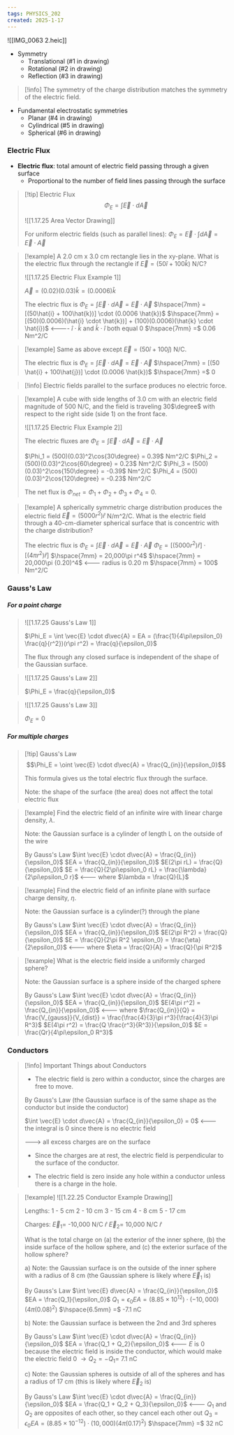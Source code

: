 ```yaml
---
tags: PHYSICS_202
created: 2025-1-17
---
```


![[IMG_0063 2.heic]]

- Symmetry
	- Translational (#1 in drawing)
	- Rotational (#2 in drawing)
	- Reflection (#3 in drawing)

> [!info]
> The symmetry of the charge distribution matches the symmetry of the electric field.

- Fundamental electrostatic symmetries
	- Planar (#4 in drawing)
	- Cylindrical (#5 in drawing)
	- Spherical (#6 in drawing)

### Electric Flux

- **Electric flux**: total amount of electric field passing through a given surface
	- Proportional to the number of field lines passing through the surface

> [!tip] Electric Flux
> $$\Phi_E = \int \vec{E} \cdot d\vec{A}$$
> 
> ![[1.17.25 Area Vector Drawing]]
> 
> For uniform electric fields (such as parallel lines): $\Phi_E = \vec{E} \cdot \int d\vec{A} = \vec{E} \cdot \vec{A}$

> [!example]
> A 2.0 cm x 3.0 cm rectangle lies in the xy-plane. What is the electric flux through the rectangle if $\vec{E} = (50\hat{i} + 100\hat{k})$ N/C?
> 
> ![[1.17.25 Electric Flux Example 1]]
> 
> $\vec{A} = (0.02)(0.03)\hat{k} = (0.0006) \hat{k}$
> 
> The electric flux is
> $\Phi_E = \int \vec{E} \cdot d\vec{A} = \vec{E} \cdot \vec{A}$
> $\hspace{7mm} = [(50\hat{i} + 100\hat{k})] \cdot (0.0006 \hat{k})$
> $\hspace{7mm} = [(50)(0.0006)(\hat{i} \cdot \hat{k})] + (100)(0.0006)(\hat{k} \cdot \hat{i})$ <---- $\hat{i} \cdot \hat{k}$ and $\hat{k} \cdot \hat{i}$ both equal 0
> $\hspace{7mm} =$ 0.06 Nm\^2/C

> [!example]
> Same as above except $\vec{E} = (50\hat{i} + 100\hat{j})$ N/C.
> 
> The electric flux is
> $\Phi_E = \int \vec{E} \cdot d\vec{A} = \vec{E} \cdot \vec{A}$
> $\hspace{7mm} = [(50 \hat{i} + 100\hat{j})] \cdot (0.0006 \hat{k})$
> $\hspace{7mm} =$ 0

> [!info]
> Electric fields parallel to the surface produces no electric force.

> [!example]
> A cube with side lengths of 3.0 cm with an electric field magnitude of 500 N/C, and the field is traveling 30$\degree$ with respect to the right side (side 1) on the front face.
> 
> ![[1.17.25 Electric Flux Example 2]]
> 
> The electric fluxes are
> $\Phi_E = \int \vec{E} \cdot d\vec{A} = \vec{E} \cdot \vec{A}$
> 
> $\Phi_1 = (500)(0.03)^2\cos{30\degree} = 0.39$ Nm^2/C
> $\Phi_2 = (500)(0.03)^2\cos{60\degree} = 0.23$ Nm^2/C
> $\Phi_3 = (500)(0.03)^2\cos{150\degree} = -0.39$ Nm^2/C
> $\Phi_4 = (500)(0.03)^2\cos{120\degree} = -0.23$ Nm^2/C
> 
> The net flux is $\Phi_{net} = \Phi_1 + \Phi_2 + \Phi_3 + \Phi_4 = 0$.

> [!example]
> A spherically symmetric charge distribution produces the electric field $\vec{E} = (5000 r^2)\hat{r}$ N/m^2/C. What is the electric field through a 40-cm-diameter spherical surface that is concentric with the charge distribution?
> 
> The electric flux is
> $\Phi_E = \int \vec{E} \cdot d\vec{A} = \vec{E} \cdot \vec{A}$
> $\Phi_E = [(5000 r^2) \hat{r}] \cdot [(4\pi r^2) \hat{r}]$
> $\hspace{7mm} = 20,000\pi r^4$
> $\hspace{7mm} = 20,000\pi (0.20)^4$ <--- radius is 0.20 m
> $\hspace{7mm} = 100$ Nm^2/C

### Gauss's Law

##### For a point charge

> ![[1.17.25 Gauss's Law 1]]
> 
> $\Phi_E = \int \vec{E} \cdot d\vec{A} = EA = (\frac{1}{4\pi\epsilon_0} \frac{q}{r^2})(r\pi r^2) = \frac{q}{\epsilon_0}$
> 
> The flux through any closed surface is independent of the shape of the Gaussian surface.

> ![[1.17.25 Gauss's Law 2]]
> 
> $\Phi_E = \frac{q}{\epsilon_0}$

> ![[1.17.25 Gauss's Law 3]]
> 
> $\Phi_E = 0$

##### For multiple charges

> [!tip] Gauss's Law
> $$\Phi_E = \oint \vec{E} \cdot d\vec{A} = \frac{Q_{in}}{\epsilon_0}$$
> 
> This formula gives us the total electric flux through the surface.
> 
> Note: the shape of the surface (the area) does not affect the total electric flux

> [!example]
> Find the electric field of an infinite wire with linear charge density, $\lambda$.
> 
> Note: the Gaussian surface is a cylinder of length L on the outside of the wire
> 
> By Gauss's Law
> $\int \vec{E} \cdot d\vec{A} = \frac{Q_{in}}{\epsilon_0}$
> $EA = \frac{Q_{in}}{\epsilon_0}$
> $E(2\pi rL) = \frac{Q}{\epsilon_0}$
> $E = \frac{Q}{2\pi\epsilon_0 rL} = \frac{\lambda}{2\pi\epsilon_0 r}$ <--- where $\lambda = \frac{Q}{L}$

> [!example]
> Find the electric field of an infinite plane with surface charge density, $\eta$.
> 
> Note: the Gaussian surface is a cylinder(?) through the plane
> 
> By Gauss's Law
> $\int \vec{E} \cdot d\vec{A} = \frac{Q_{in}}{\epsilon_0}$
> $EA = \frac{Q_{in}}{\epsilon_0}$
> $E(2\pi R^2) = \frac{Q}{\epsilon_0}$
> $E = \frac{Q}{2\pi R^2 \epsilon_0} = \frac{\eta}{2\epsilon_0}$ <--- where $\eta = \frac{Q}{A} = \frac{Q}{\pi R^2}$

> [!example]
> What is the electric field inside a uniformly charged sphere?
> 
> Note: the Gaussian surface is a sphere inside of the charged sphere
> 
> By Gauss's Law
> $\int \vec{E} \cdot d\vec{A} = \frac{Q_{in}}{\epsilon_0}$
> $EA = \frac{Q_{in}}{\epsilon_0}$
> $E(4\pi r^2) = \frac{Q_{in}}{\epsilon_0}$ <--- where $\frac{Q_{in}}{Q} = \frac{V_{gauss}}{V_{dist}} = \frac{\frac{4}{3}\pi r^3}{\frac{4}{3}\pi R^3}$
> $E(4\pi r^2) = \frac{Q \frac{r^3}{R^3}}{\epsilon_0}$
> $E = \frac{Qr}{4\pi\epsilon_0 R^3}$

### Conductors

> [!info] Important Things about Conductors
> - The electric field is zero within a conductor, since the charges are free to move.
> 
> By Gauss's Law
> (the Gaussian surface is of the same shape as the conductor but inside the conductor)
> 
> $\int \vec{E} \cdot d\vec{A} = \frac{Q_{in}}{\epsilon_0} = 0$ <--- the integral is 0 since there is no electric field
> 
> ---> all excess charges are on the surface
> 
> - Since the charges are at rest, the electric field is perpendicular to the surface of the conductor.
> 
> - The electric field is zero inside any hole within a conductor unless there is a charge in the hole.

> [!example]
> ![[1.22.25 Conductor Example Drawing]]
> 
> Lengths:
> 1 - 5 cm
> 2 - 10 cm
> 3 - 15 cm
> 4 - 8 cm
> 5 - 17 cm
> 
> Charges:
> $\vec{E}_1 =$ -10,000 N/C $\hat{r}$
> $\vec{E}_2 =$ 10,000 N/C $\hat{r}$
> 
> What is the total charge on (a) the exterior of the inner sphere, (b) the inside surface of the hollow sphere, and (c) the exterior surface of the hollow sphere?
> 
> a)
> Note: the Gaussian surface is on the outside of the inner sphere with a radius of 8 cm (the Gaussian sphere is likely where $\vec{E}_1$ is)
> 
> By Gauss's Law
> $\int \vec{E} d\vec{A} = \frac{Q_{in}}{\epsilon_0}$
> $EA = \frac{Q_1}{\epsilon_0}$
> $Q_1 = \epsilon_0 EA = (8.85 \times 10^{12}) \cdot (-10,000)(4\pi (0.08)^2)$
> $\hspace{6.5mm} =$ -7.1 nC
> 
> b)
> Note: the Gaussian surface is between the 2nd and 3rd spheres
> 
> By Gauss's Law
> $\int \vec{E} \cdot d\vec{A} = \frac{Q_{in}}{\epsilon_0}$
> $EA = \frac{Q_1 + Q_2}{\epsilon_0}$ <--- $E$ is 0 because the electric field is inside the conductor, which would make the electric field 0
> $\rightarrow Q_2 = -Q_1 =$ 7.1 nC
> 
> c)
> Note: the Gaussian spheres is outside of all of the spheres and has a radius of 17 cm (this is likely where $\vec{E}_2$ is)
> 
> By Gauss's Law
> $\int \vec{E} \cdot d\vec{A} = \frac{Q_{in}}{\epsilon_0}$
> $EA = \frac{Q_1 + Q_2 + Q_3}{\epsilon_0}$ <--- $Q_1$ and $Q_2$ are opposites of each other, so they cancel each other out
> $Q_3 = \epsilon_0 EA = (8.85 \times 10^{-12}) \cdot (10,000)(4\pi (0.17)^2)$
> $\hspace{7mm} =$ 32 nC